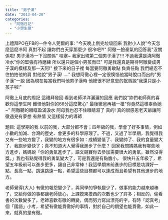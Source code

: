 ```yaml
---
title: "男子漢"
date: "2013-04-20"
categories: 
  - "阿徹日記"
  - "小學生徹"
---
```


上禮拜PO在FB的一件令人莞爾的事: "今天晚上倒完垃圾回來 我對小人說"今天怎麼這麼冷阿 真對不起 讓妳們白天穿那麼少 很冷吧?!" 阿徹一臉豪氣的回答我"沒關係啦! 男子漢冷一下沒關係" 哇塞~ 我家出現第二個男子漢了!!! 不過我還是澆阿徹冷水"你的堅強有待磨練 所以還只是個小男孩而已" 可是我還真是期待阿徹變成男子漢的模樣及那一天阿!" 接下來的日子裡 每當要阿徹勇敢點 負責任點 我們總忍不住拍拍他的肩 對他說"男子漢! ...." 我想阿徹心裡一定很懊惱他當時脫口而出的"男子漢"一說 因為現在每當我們叫他男子漢時 他總很不好意思的抿唇說"我還只是小孩子啦!"

阿徹上月底的周記 這禮拜發回 看到老師洋洋灑灑的回應 我們說"妳們老師真的喜歡你這學生阿 難怪他對你的66分這麼驚心" 最後徹爸再補一槍"你竟然這樣辜負她~" 阿徹聽的眼眶盈滿淚水 阿母我也忍不住眼睛濕了 真的! 真的很感恩老天爺讓阿徹遇見有夢想 有熱情 又這樣努力的導師

題目: 這學期的我 以前的我，大部分都不會；四年級的我，學會了好多事情，例如小數的加減、台灣的歷史、會更多的科學原理了。不過，又過了半學期，我覺得我又有一些地方變了，我變的地方有很多如：成績變低了、我變帥了、我的食量變大了、我跑步變快了；真不知道大人覺得我進步了什麼？ 回家我問媽媽我有哪些地方進步，媽媽說「你的勇氣進步了，語文競賽你去參加需要很大的勇氣，雖然沒得獎。」我也有點覺得我的勇氣變大了，可是我還是有點膽小。 很快升五年級了，希望五年級前可以進步更多，讓自己非常棒！我這學期末前進步的目標是功課好一點、長高一點、跳遠跳遠一點，希望這些目標都可以達成而且希望有其他進步的地方。

老師覺得(大人) 有徹的報怨變少了，與同學的爭執變少了，做事的能力越來越棒了，交給你做的事都讓老師放心，上課摸東摸西的次數也少了許多；相反的，偷看書的次數變多了。老師喜歡有徹的轉變，偶而努力寫出漂亮的字，有時「認真考」個「國語」小考，希望有徹能貫徹好的事情，對於自己的期望也能貫徹，如此一來，就真的是有徹。
